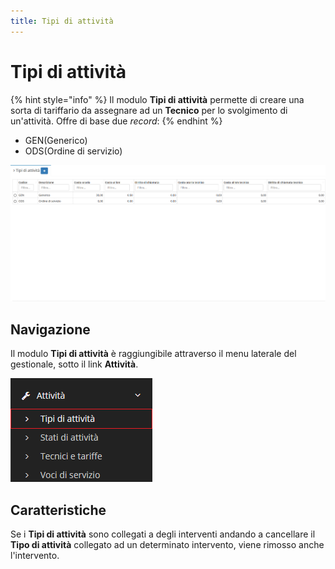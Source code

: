 ```yaml
---
title: Tipi di attività
---
```


# Tipi di attività

{% hint style="info" %}
Il modulo **Tipi di attività** permette di creare una sorta di tariffario da assegnare ad un **Tecnico** per lo svolgimento di un'attività. Offre di base due _record_:
{% endhint %}

* GEN\(Generico\)
* ODS\(Ordine di servizio\)

![Screenshot interfaccia tipi di attivit&#xE0;](../../../.gitbook/assets/recordtipidiattivita.PNG)

## Navigazione

Il modulo **Tipi di attività** è raggiungibile attraverso il menu laterale del gestionale, sotto il link **Attività**.

![Screenshot navigazione tipi di attiviti&#xE0;](../../../.gitbook/assets/navigazionetipidiattivita.PNG)

## Caratteristiche

Se i **Tipi di attività** sono collegati a degli interventi andando a cancellare il **Tipo di attività** collegato ad un determinato intervento, viene rimosso anche l'intervento.

